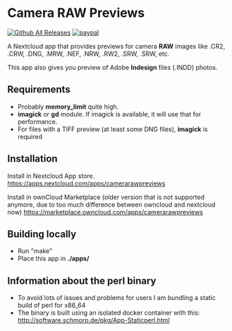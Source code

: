 # Camera RAW Previews
[![Github All Releases](https://img.shields.io/github/downloads/ariselseng/camerarawpreviews/total.svg)](https://github.com/ariselseng/camerarawpreviews/releases) [![paypal](https://img.shields.io/badge/Donate-PayPal-green.svg)](https://www.paypal.me/AriSelseng/2EUR)

A Nextcloud app that provides previews for camera **RAW** images like .CR2, .CRW, .DNG, .MRW, .NEF, .NRW, .RW2, .SRW, .SRW, etc.

This app also gives you preview of Adobe **Indesign** files (.INDD) photos.


## Requirements
* Probably **memory_limit** quite high.
* **imagick** or **gd** module. If imagick is available, it will use that for performance.
* For files with a TIFF preview (at least some DNG files), **imagick** is required

## Installation
Install in Nextcloud App store.
https://apps.nextcloud.com/apps/camerarawpreviews

Install in ownCloud Marketplace (older version that is not supported anymore, due to too much difference between owncloud and nextcloud now)
https://marketplace.owncloud.com/apps/camerarawpreviews

## Building locally
- Run "make"
- Place this app in **./apps/**

## Information about the perl binary
- To avoid lots of issues and problems for users I am bundling a static build of perl for x86_64
- The binary is built using an isolated docker container with this: http://software.schmorp.de/pkg/App-Staticperl.html